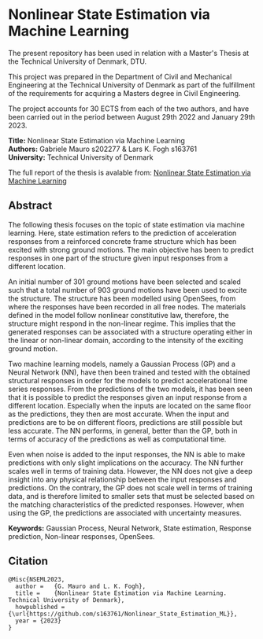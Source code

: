 # Nonlinear State Estimation via Machine Learning
The present repository has been used in relation with a Master's Thesis at the Technical University of Denmark, DTU.

This project was prepared in the Department of Civil and Mechanical Engineering at the Technical University of Denmark as part of the fulfillment of the requirements
for acquiring a Masters degree in Civil Engineering.

The project accounts for 30 ECTS from each of the two authors, and have been carried out in the period between August 29th 2022 and January 29th 2023.

**Title:** Nonlinear State Estimation via Machine Learning <br />
**Authors:** Gabriele Mauro s202277 & Lars K. Fogh s163761 <br />
**University:** Technical University of Denmark <br />

The full report of the thesis is avalable from: [Nonlinear State Estimation via Machine Learning](MSc_Thesis_Nonlinear_State_Estimation_Intro.pdf)


## Abstract
The following thesis focuses on the topic of state estimation via machine learning. Here, state estimation refers to the prediction of acceleration responses from a reinforced concrete frame structure which has been excited with strong ground motions. The main objective has been to predict responses in one part of the structure given input responses from a different location.

An initial number of 301 ground motions have been selected and scaled such that a total number of 903 ground motions have been used to excite the structure. The structure has been modelled using OpenSees, from where the responses have been recorded in all free nodes. The materials defined in the model follow nonlinear constitutive law, therefore, the structure might respond in the non-linear regime. This implies that the generated responses can be associated with a structure operating either in the linear or non-linear domain, according to the intensity of the exciting ground motion.

Two machine learning models, namely a Gaussian Process (GP) and a Neural Network (NN), have then been trained and tested with the obtained structural responses in order for the models to predict accelerational time series responses. From the predictions of the two models, it has been seen that it is possible to predict the responses given an input response from a different location. Especially when the inputs are located on the same floor as the predictions, they then are most accurate. When the input and predictions are to be on different floors, predictions are still possible but less accurate. The NN performs, in general, better than the GP, both in terms of accuracy of the predictions as well as computational time. 

Even when noise is added to the input responses, the NN is able to make predictions with only slight implications on the accuracy. The NN further scales well in terms of training data. However, the NN does not give a deep insight into any physical relationship between the input responses and predictions. On the contrary, the GP does not scale well in terms of training data, and is therefore limited to smaller sets that must be selected based on the matching characteristics of the predicted responses. However, when using the GP, the predictions are associated with uncertainty measures.

**Keywords:** Gaussian Process, Neural Network, State estimation, Response prediction, Non-linear responses, OpenSees.
 
 
## Citation

    @Misc{NSEML2023,
      author =   {G. Mauro and L. K. Fogh},
      title =    {Nonlinear State Estimation via Machine Learning. Technical University of Denmark},
      howpublished = {\url{https://github.com/s163761/Nonlinear_State_Estimation_ML}},
      year = {2023}
    }
